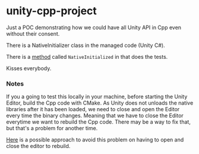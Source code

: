 # unity-cpp-project

Just a POC demonstrating how we could have all Unity API in Cpp even without their consent.

There is a NativeInitializer class in the managed code (Unity C#).

There is a [method](CppSource/UnityCppLib/UnityAPI/UnityAPIExtern.cpp) called `NativeInitialized` in that does the tests.

Kisses everybody.

### Notes
If you a going to test this locally in your machine, before starting the Unity Editor, build the Cpp code with CMake.
As Unity does not unloads the native libraries after it has been loaded, we need to close and open the Editor every time the binary changes.
Meaning that we have to close the Editor everytime we want to rebuild the Cpp code.
There may be a way to fix that, but that's a problem for another time.

[Here](https://forum.unity.com/threads/unloading-native-plugins-in-the-unity-editor.198296/) is a possible approach to avoid this problem on having to open and close the editor to rebuild.
